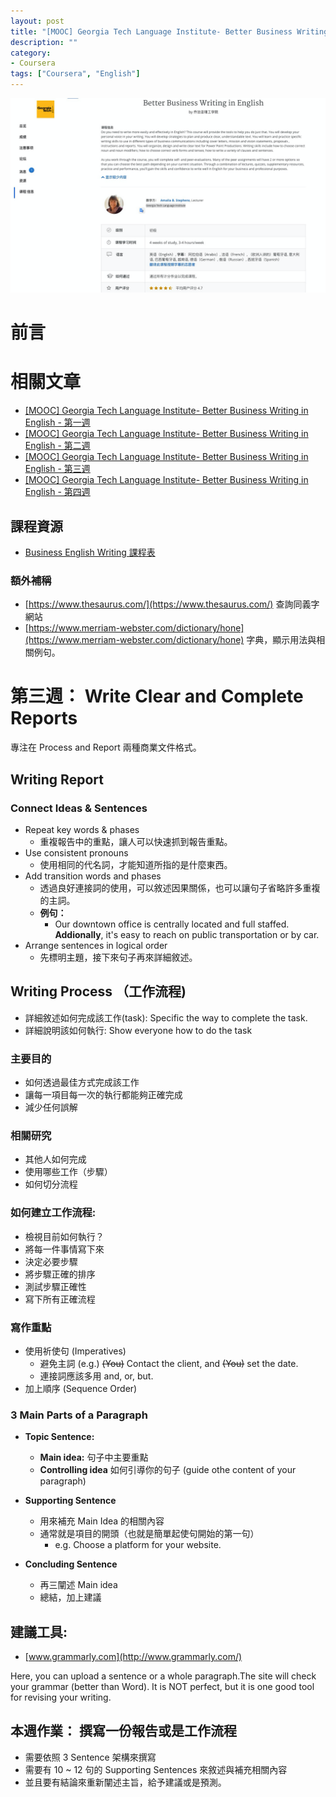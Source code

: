 ```yaml
---
layout: post
title: "[MOOC] Georgia Tech Language Institute- Better Business Writing in English - 第三週"
description: ""
category: 
- Coursera
tags: ["Coursera", "English"]
---
```


![image-20220128163717165](../images/2021/image-20220128163717165.png)

# 前言





# 相關文章

- [[MOOC] Georgia Tech Language Institute- Better Business Writing in English - 第一週](https://www.evanlin.com/moocs-eng-writing-1/)
- [[MOOC] Georgia Tech Language Institute- Better Business Writing in English - 第二週](https://www.evanlin.com/moocs-eng-writing-2/)
- [[MOOC] Georgia Tech Language Institute- Better Business Writing in English - 第三週](https://www.evanlin.com/moocs-eng-writing-3/)
- [[MOOC] Georgia Tech Language Institute- Better Business Writing in English - 第四週](https://www.evanlin.com/moocs-eng-writing-4/)

## 課程資源

- [Business English Writing 課程表](https://www.coursera.org/learn/business-writing-english/home/info)

### 額外補稱

- [https://www.thesaurus.com/](https://www.thesaurus.com/)  查詢同義字網站
- [https://www.merriam-webster.com/dictionary/hone](https://www.merriam-webster.com/dictionary/hone) 字典，顯示用法與相關例句。

# 第三週： Write Clear and Complete Reports

專注在 Process and Report 兩種商業文件格式。

## Writing Report

### Connect Ideas & Sentences

- Repeat key words & phases
  - 重複報告中的重點，讓人可以快速抓到報告重點。
- Use consistent pronouns
  - 使用相同的代名詞，才能知道所指的是什麼東西。
- Add transition words and phases
  - 透過良好連接詞的使用，可以敘述因果關係，也可以讓句子省略許多重複的主詞。
  - **例句：**
    - Our downtown office is centrally located and full staffed. **Addionally**, it's easy to reach on public transportation or by car.
- Arrange sentences in logical order
  - 先標明主題，接下來句子再來詳細敘述。

## Writing Process （工作流程)

-  詳細敘述如何完成該工作(task): Specific the way to complete the task.
- 詳細說明該如何執行: Show everyone how to do the task

### 主要目的

- 如何透過最佳方式完成該工作
- 讓每一項目每一次的執行都能夠正確完成
- 減少任何誤解

### 相關研究

- 其他人如何完成
- 使用哪些工作（步驟）
- 如何切分流程

### 如何建立工作流程:

- 檢視目前如何執行？
- 將每一件事情寫下來
- 決定必要步驟
- 將步驟正確的排序
- 測試步驟正確性
- 寫下所有正確流程

### 寫作重點
- 使用祈使句 (Imperatives)
  - 避免主詞 (e.g.) ~~(You)~~ Contact the client, and ~~(You)~~ set the date. 
  - 連接詞應該多用 and, or, but.
- 加上順序 (Sequence Order)

### 3 Main Parts of a Paragraph

- **Topic Sentence:**
  - **Main idea:** 句子中主要重點
  -  **Controlling idea** 如何引導你的句子 (guide othe content of your paragraph)

- **Supporting Sentence** 
  - 用來補充 Main Idea 的相關內容
  - 通常就是項目的開頭（也就是簡單起使句開始的第一句）
    -  e.g. Choose a platform for your website.

- **Concluding Sentence**
  - 再三闡述 Main idea
  - 總結，加上建議

## 建議工具:

-   [www.grammarly.com](http://www.grammarly.com/) 

  Here, you can upload a sentence or a whole paragraph.The site will check your grammar (better than Word). It is NOT perfect, but it is one good tool for revising your writing.



## 本週作業： 撰寫一份報告或是工作流程

- 需要依照 3 Sentence 架構來撰寫
- 需要有 10 ~ 12 句的 Supporting Sentences 來敘述與補充相關內容
- 並且要有結論來重新闡述主旨，給予建議或是預測。







